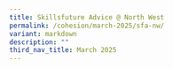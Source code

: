 ```yaml
---
title: Skillsfuture Advice @ North West
permalink: /cohesion/march-2025/sfa-nw/
variant: markdown
description: ""
third_nav_title: March 2025
---
```

